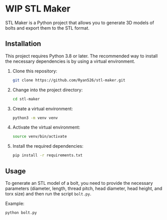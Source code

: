 # WIP STL Maker

STL Maker is a Python project that allows you to generate 3D models of bolts and export them to the STL format.

## Installation

This project requires Python 3.8 or later. The recommended way to install the necessary dependencies is by using a virtual environment.

1. Clone this repository:
    ```bash
    git clone https://github.com/Ryan526/stl-maker.git
    ```
2. Change into the project directory:
    ```bash
    cd stl-maker
    ```
3. Create a virtual environment:
    ```bash
    python3 -m venv venv
    ```
4. Activate the virtual environment:
    ```bash
    source venv/bin/activate
    ```
5. Install the required dependencies:
    ```bash
    pip install -r requirements.txt
    ```

## Usage

To generate an STL model of a bolt, you need to provide the necessary parameters (diameter, length, thread pitch, head diameter, head height, and torx size) and then run the script `bolt.py`.

Example:
```bash
python bolt.py
